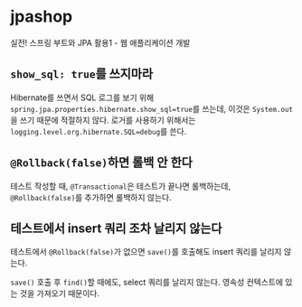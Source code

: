 # jpashop
실전! 스프링 부트와 JPA 활용1 - 웹 애플리케이션 개발

## `show_sql: true`를 쓰지마라

Hibernate를 쓰면서 SQL 로그를 보기 위해 `spring.jpa.properties.hibernate.show_sql=true`를 쓰는데, 이것은 `System.out`을 쓰기 때문에 적절하지 않다.
로거를 사용하기 위해서는 `logging.level.org.hibernate.SQL=debug`를 쓴다.

## `@Rollback(false)`하면 롤백 안 한다

테스트 작성할 때, `@Transactional`은 테스트가 끝나면 롤백하는데, `@Rollback(false)`를 추가하면 롤백하지 않는다.

## 테스트에서 insert 쿼리 조차 날리지 않는다

테스트에서 `@Rollback(false)`가 없으면 `save()`를 호출해도 insert 쿼리를 날리지 않는다.

`save()` 호출 후 `find()`할 때에도, select 쿼리를 날리지 않는다. 영속성 컨텍스트에 있는 것을 가져오기 때문이다. 

